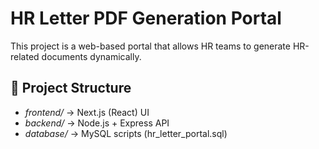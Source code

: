 # HR Letter PDF Generation Portal

This project is a web-based portal that allows HR teams to generate HR-related documents dynamically.

## 📂 Project Structure
- *frontend/* → Next.js (React) UI
- *backend/* → Node.js + Express API
- *database/* → MySQL scripts (hr_letter_portal.sql)
